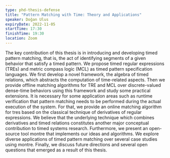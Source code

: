 ```yaml
---
type: phd-thesis-defense
title: "Pattern Matching with Time: Theory and Applications"
speaker: Doğan Ulus
expiryDate: 2022-11-05
startTime: 17:30
finishTime: 19:30
location: Zoom
---
```


The key contribution of this thesis is in introducing and developing timed pattern matching, that is, the act of identifying segments of a given behavior that satisfy a timed pattern. We propose timed regular expressions (TREs) and metric compass logic (MCL) as timed pattern specification languages. We first develop a novel framework, the algebra of timed relations, which abstracts the computation of time-related aspects. Then we provide offline matching algorithms for TRE and MCL over discrete-valued dense-time behaviors using this framework and study some practical extensions. It is necessary for some application areas such as runtime verification that pattern matching needs to be performed during the actual execution of the system. For that, we provide an online matching algorithm for tres based on the classical technique of derivatives of regular expressions. We believe that the underlying technique which combines derivatives and timed relations constitutes another major conceptual contribution to timed systems research. Furthermore, we present an open-source tool montre that implements our ideas and algorithms. We explore diverse applications of timed pattern matching over several case studies using montre. Finally, we discuss future directions and several open questions that emerged as a result of this thesis.

